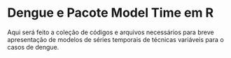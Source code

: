 # Dengue e Pacote Model Time em R
Aqui será feito a coleção de códigos e arquivos necessários para breve apresentação de modelos de séries temporais de técnicas variáveis para o casos de dengue.
